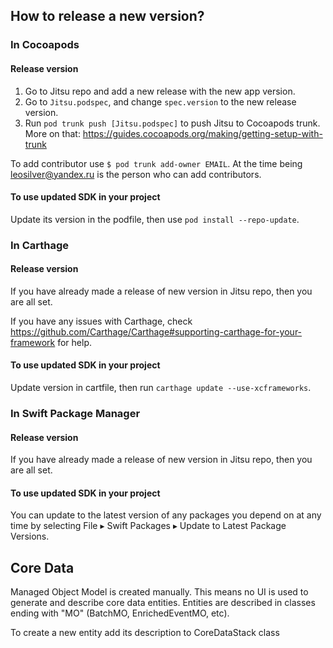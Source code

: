 ## How to release a new version?


### In Cocoapods

#### Release version
1) Go to Jitsu repo and add a new release with the new app version. 
2) Go to  `Jitsu.podspec`, and change `spec.version` to the new release version.
3) Run `pod trunk push [Jitsu.podspec]` to push Jitsu to Cocoapods trunk.
More on that: https://guides.cocoapods.org/making/getting-setup-with-trunk

To add contributor use `$ pod trunk add-owner EMAIL`. 
At the time being leosilver@yandex.ru is the person who can add contributors.

#### To use updated SDK in your project
Update its version in the podfile, then use `pod install --repo-update`.


### In Carthage

#### Release version
If you have already made a release of new version in Jitsu repo, then you are all set.

If you have any issues with Carthage, check https://github.com/Carthage/Carthage#supporting-carthage-for-your-framework for help.

#### To use updated SDK in your project
Update version in cartfile, then run `carthage update --use-xcframeworks`.


### In Swift Package Manager

#### Release version
If you have already made a release of new version in Jitsu repo, then you are all set.

#### To use updated SDK in your project
You can update to the latest version of any packages you depend on at any time by selecting File ▸ Swift Packages ▸ Update to Latest Package Versions.



## Core Data
Managed Object Model is created manually. This means no UI is used to generate and describe core data entities. 
Entities are described in classes ending with "MO" (BatchMO, EnrichedEventMO, etc).

To create a new entity add its description to CoreDataStack class



